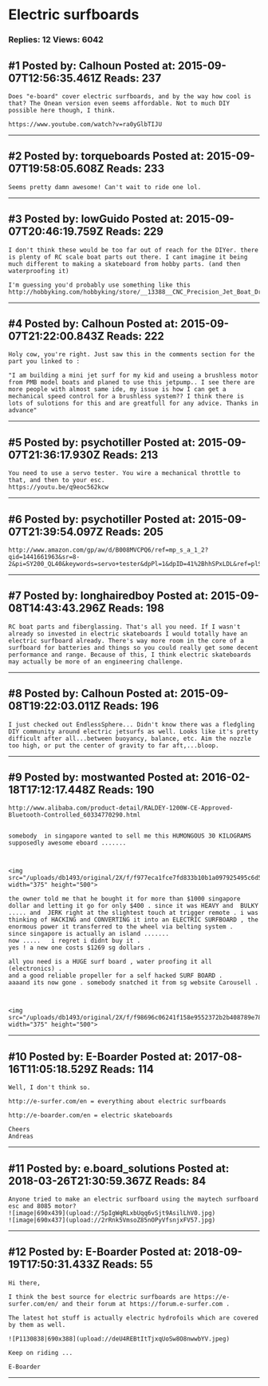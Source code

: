 # Electric surfboards

### Replies: 12 Views: 6042

## \#1 Posted by: Calhoun Posted at: 2015-09-07T12:56:35.461Z Reads: 237

```
Does "e-board" cover electric surfboards, and by the way how cool is that? The Onean version even seems affordable. Not to much DIY possible here though, I think.

https://www.youtube.com/watch?v=ra0yGlbTIJU
```

---
## \#2 Posted by: torqueboards Posted at: 2015-09-07T19:58:05.608Z Reads: 233

```
Seems pretty damn awesome! Can't wait to ride one lol.
```

---
## \#3 Posted by: lowGuido Posted at: 2015-09-07T20:46:19.759Z Reads: 229

```
I don't think these would be too far out of reach for the DIYer. there is plenty of RC scale boat parts out there. I cant imagine it being much different to making a skateboard from hobby parts. (and then waterproofing it)

I'm guessing you'd probably use something like this
http://hobbyking.com/hobbyking/store/__13388__CNC_Precision_Jet_Boat_Drive_X_Large.html
```

---
## \#4 Posted by: Calhoun Posted at: 2015-09-07T21:22:00.843Z Reads: 222

```
Holy cow, you're right. Just saw this in the comments section for the part you linked to : 

"I am building a mini jet surf for my kid and useing a brushless motor from PMB model boats and planed to use this jetpump.. I see there are more people with almost same ide, my issue is how I can get a mechanical speed control for a brushless system?? I think there is lots of sulotions for this and are greatfull for any advice. Thanks in advance"
```

---
## \#5 Posted by: psychotiller Posted at: 2015-09-07T21:36:17.930Z Reads: 213

```
You need to use a servo tester. You wire a mechanical throttle to that, and then to your esc.
https://youtu.be/q9eoc562kcw
```

---
## \#6 Posted by: psychotiller Posted at: 2015-09-07T21:39:54.097Z Reads: 205

```
http://www.amazon.com/gp/aw/d/B008MVCPQ6/ref=mp_s_a_1_2?qid=1441661963&sr=8-2&pi=SY200_QL40&keywords=servo+tester&dpPl=1&dpID=41%2BhhSPxLDL&ref=plSrch
```

---
## \#7 Posted by: longhairedboy Posted at: 2015-09-08T14:43:43.296Z Reads: 198

```
RC boat parts and fiberglassing. That's all you need. If I wasn't already so invested in electric skateboards I would totally have an electric surfboard already. There's way more room in the core of a surfboard for batteries and things so you could really get some decent performance and range. Because of this, I think electric skateboards may actually be more of an engineering challenge.
```

---
## \#8 Posted by: Calhoun Posted at: 2015-09-08T19:22:03.011Z Reads: 196

```
I just checked out EndlessSphere... Didn't know there was a fledgling DIY community around electric jetsurfs as well. Looks like it's pretty difficult after all...between buoyancy, balance, etc. Aim the nozzle too high, or put the center of gravity to far aft,...bloop.
```

---
## \#9 Posted by: mostwanted Posted at: 2016-02-18T17:12:17.448Z Reads: 190

```
http://www.alibaba.com/product-detail/RALDEY-1200W-CE-Approved-Bluetooth-Controlled_60334770290.html


somebody  in singapore wanted to sell me this HUMONGOUS 30 KILOGRAMS supposedly awesome eboard .......



<img src="/uploads/db1493/original/2X/f/f977eca1fce7fd833b10b1a097925495c6d5bcef.jpg" width="375" height="500">

the owner told me that he bought it for more than $1000 singapore dollar and letting it go for only $400 . since it was HEAVY and  BULKY ..... and  JERK right at the slightest touch at trigger remote . i was thinking of HACKING and CONVERTING it into an ELECTRIC SURFBOARD , the enormous power it transferred to the wheel via belting system .
since singapore is actually an island .......   
now .....   i regret i didnt buy it . 
yes ! a new one costs $1269 sg dollars .
 
all you need is a HUGE surf board , water proofing it all (electronics) .
and a good reliable propeller for a self hacked SURF BOARD .
aaaand its now gone . somebody snatched it from sg website Carousell .



<img src="/uploads/db1493/original/2X/f/f98696c06241f158e9552372b2b408789e787ddb.jpg" width="375" height="500">
```

---
## \#10 Posted by: E-Boarder Posted at: 2017-08-16T11:05:18.529Z Reads: 114

```
Well, I don't think so.

http://e-surfer.com/en = everything about electric surfboards

http://e-boarder.com/en = electric skateboards

Cheers
Andreas
```

---
## \#11 Posted by: e.board_solutions Posted at: 2018-03-26T21:30:59.367Z Reads: 84

```
Anyone tried to make an electric surfboard using the maytech surfboard esc and 8085 motor?
![image|690x439](upload://5pIgWqRLxbUqq6vSjt9AsilLhV0.jpg)
![image|690x437](upload://2rRnk5VmsoZ85nOPyVfsnjxFV57.jpg)
```

---
## \#12 Posted by: E-Boarder Posted at: 2018-09-19T17:50:31.433Z Reads: 55

```
Hi there,

I think the best source for electric surfboards are https://e-surfer.com/en/ and their forum at https://forum.e-surfer.com .

The latest hot stuff is actually electric hydrofoils which are covered by them as well.

![P1130838|690x388](upload://deU4REBtItTjxqUoSw8O8nwwbYV.jpeg) 

Keep on riding ...

E-Boarder
```

---
